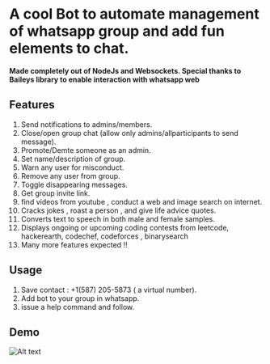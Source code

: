 # A cool Bot to automate management of whatsapp group and add fun elements to chat.

**Made completely out of NodeJs and Websockets. Special thanks to Baileys library to enable interaction with whatsapp web**

## Features

1. Send notifications to admins/members.
2. Close/open group chat (allow only admins/allparticipants to send message).
3. Promote/Demte someone as an admin.
4. Set name/description of group.
5. Warn any user for misconduct.
6. Remove any user from group.
7. Toggle disappearing messages.
8. Get group invite link.
9. find videos from youtube , conduct a web and image search on internet.
10. Cracks jokes , roast a person , and give life advice quotes.
11. Converts text to speech in both male and female samples.
12. Displays ongoing or upcoming coding contests from leetcode, hackerearth, codechef, codeforces , binarysearch 
13. Many more features expected !!

## Usage

1. Save contact : +1(587) 205-5873 ( a virtual number).
2. Add bot to your group in whatsapp.
3. issue a help command and follow.

## Demo

![Alt text](bot.gif?raw=true "Whatsapp chat bot")
